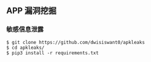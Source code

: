## APP 漏洞挖掘

### 敏感信息泄露

```
$ git clone https://github.com/dwisiswant0/apkleaks
$ cd apkleaks/
$ pip3 install -r requirements.txt
```

